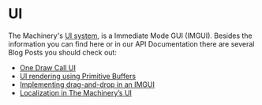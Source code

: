 # UI

The Machinery's [UI system]({{docs}}plugins/ui), is a Immediate Mode GUI (IMGUI). Besides the information you can find here or in our API Documentation there are several Blog Posts you should check out:



- [One Draw Call UI](https://ourmachinery.com/post/one-draw-call-ui/)
- [UI rendering using Primitive Buffers](https://ourmachinery.com/post/ui-rendering-using-primitive-buffers/)
- [Implementing drag-and-drop in an IMGUI](https://ourmachinery.com/post/implementing-drag-and-drop-in-an-imgui/)
- [Localization in The Machinery’s UI](https://ourmachinery.com/post/localization-in-the-machinerys-ui/)

